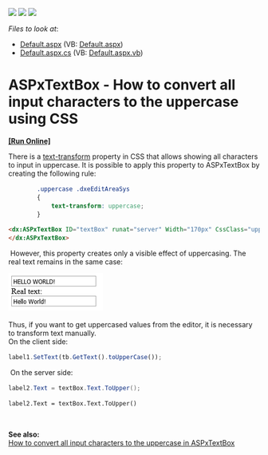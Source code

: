 <!-- default badges list -->
![](https://img.shields.io/endpoint?url=https://codecentral.devexpress.com/api/v1/VersionRange/128531077/14.1.8%2B)
[![](https://img.shields.io/badge/Open_in_DevExpress_Support_Center-FF7200?style=flat-square&logo=DevExpress&logoColor=white)](https://supportcenter.devexpress.com/ticket/details/T191141)
[![](https://img.shields.io/badge/📖_How_to_use_DevExpress_Examples-e9f6fc?style=flat-square)](https://docs.devexpress.com/GeneralInformation/403183)
<!-- default badges end -->
<!-- default file list -->
*Files to look at*:

* [Default.aspx](./CS/Default.aspx) (VB: [Default.aspx](./VB/Default.aspx))
* [Default.aspx.cs](./CS/Default.aspx.cs) (VB: [Default.aspx.vb](./VB/Default.aspx.vb))
<!-- default file list end -->
# ASPxTextBox - How to convert all input characters to the uppercase using CSS
<!-- run online -->
**[[Run Online]](https://codecentral.devexpress.com/t191141/)**
<!-- run online end -->


<p>There is a <a href="http://www.w3schools.com/cssref/pr_text_text-transform.asp">text-transform</a> property in CSS that allows showing all characters to input in uppercase. It is possible to apply this property to ASPxTextBox by creating the following rule:</p>


```css
        .uppercase .dxeEditAreaSys
        {
            text-transform: uppercase;
        }
```




```aspx
<dx:ASPxTextBox ID="textBox" runat="server" Width="170px" CssClass="uppercase" ClientInstanceName="tb">
</dx:ASPxTextBox>

```


<p> However, this property creates only a visible effect of uppercasing. The real text remains in the same case: </p>
<p><img src="https://raw.githubusercontent.com/DevExpress-Examples/aspxtextbox-how-to-convert-all-input-characters-to-the-uppercase-using-css-t191141/14.1.8+/media/705c6f94-8cea-11e4-80ba-00155d624807.png"><br /><br />Thus, if you want to get uppercased values from the editor, it is necessary to transform text manually. <br />On the client side:</p>


```js
label1.SetText(tb.GetText().toUpperCase());

```


<p> On the server side:</p>


```cs
label2.Text = textBox.Text.ToUpper();
```




```vb
label2.Text = textBox.Text.ToUpper()
```


<p> </p>
<p><strong>See also:<br /></strong><a href="https://www.devexpress.com/Support/Center/p/E4297">How to convert all input characters to the uppercase in ASPxTextBox</a></p>

<br/>


